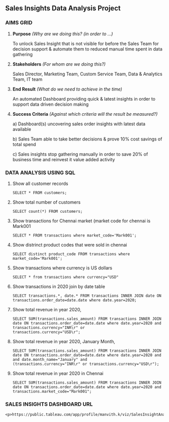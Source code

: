 ## Sales Insights Data Analysis Project 
### AIMS GRID
1. <b>Purpose</b> <i>(Why are we doing this? (in order to ...)</i>
   <p>To unlock Sales Insight that is not visible for before the Sales Team for decision support & automate them to reduced manual time spent in data gathering </p>
2. <b>Stakeholders</b> <i> (For whom are we doing this?) </i>
   <p> Sales Director, Marketing Team, Custom Service Team, Data & Analytics Team, IT team  </p>
3. <b>End Result</b> <i> (What do we need to achieve in the time) </i>
   <p> An automated Dashboard providing quick & latest insights in order to support data driven decision making </p>
4. <b>Success Criteria</b> <i> (Against which criteria will the result be measured?) </i>
   <p> a) Dashboard(s) uncovering sales order insights with latest data available </p>
   <p> b) Sales Team able to take better decisions & prove 10% cost savings of total spend </p>   
   <p> c) Sales insights stop gathering manually in order to save 20% of business time and reinvest it value added 
	  activity </p>   
      
### DATA ANALYSIS USING SQL

1. Show all customer records

    `SELECT * FROM customers;`

2. Show total number of customers

    `SELECT count(*) FROM customers;`

3. Show transactions for Chennai market (market code for chennai is Mark001

    `SELECT * FROM transactions where market_code='Mark001';`

4. Show distrinct product codes that were sold in chennai

    `SELECT distinct product_code FROM transactions where market_code='Mark001';`

5. Show transactions where currency is US dollars

    `SELECT * from transactions where currency="USD"`

6. Show transactions in 2020 join by date table

    `SELECT transactions.*, date.* FROM transactions INNER JOIN date ON transactions.order_date=date.date where date.year=2020;`

7. Show total revenue in year 2020,

    `SELECT SUM(transactions.sales_amount) FROM transactions INNER JOIN date ON transactions.order_date=date.date where date.year=2020 and transactions.currency="INR\r" or          transactions.currency="USD\r";`
	
8. Show total revenue in year 2020, January Month,

    `SELECT SUM(transactions.sales_amount) FROM transactions INNER JOIN date ON transactions.order_date=date.date where date.year=2020 and and date.month_name="January" and         (transactions.currency="INR\r" or transactions.currency="USD\r");`

9. Show total revenue in year 2020 in Chennai

    `SELECT SUM(transactions.sales_amount) FROM transactions INNER JOIN date ON transactions.order_date=date.date where date.year=2020
     and transactions.market_code="Mark001";`

### SALES INSIGHTS DASHBOARD URL
 
    <p>https://public.tableau.com/app/profile/manvith.k/viz/SalesInsightAnalysis_16449301800810/Dashboard1</p>

